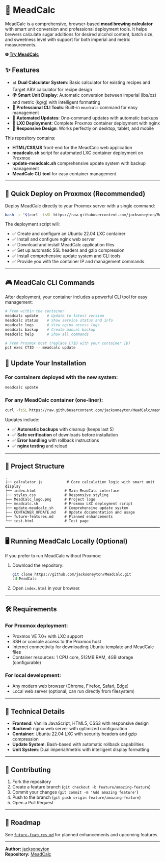 # 🍯 MeadCalc

MeadCalc is a comprehensive, browser-based **mead brewing calculator** with smart unit conversion and professional deployment tools. It helps brewers calculate sugar additions for desired alcohol content, batch size, and sweetness level with support for both imperial and metric measurements.

**🌐 [Try MeadCalc](http://meadcalc.ddns.net)**

## ✨ Features

- 📊 **Dual Calculator System**: Basic calculator for existing recipes and Target ABV calculator for recipe design
- 🌍 **Smart Unit Display**: Automatic conversion between imperial (lbs/oz) and metric (kg/g) with intelligent formatting
- 🔧 **Professional CLI Tools**: Built-in `meadcalc` command for easy management
- 🔄 **Automated Updates**: One-command updates with automatic backups
- 🐳 **LXC Deployment**: Complete Proxmox container deployment with nginx
- 🎯 **Responsive Design**: Works perfectly on desktop, tablet, and mobile

This repository contains:
- **HTML/CSS/JS** front-end for the MeadCalc web application
- **meadcalc.sh** script for automated LXC container deployment on Proxmox
- **update-meadcalc.sh** comprehensive update system with backup management
- **MeadCalc CLI tool** for easy container management

---

## 🚀 Quick Deploy on Proxmox (Recommended)

Deploy MeadCalc directly to your Proxmox server with a single command:

```bash
bash -c "$(curl -fsSL https://raw.githubusercontent.com/jacksoneyton/MeadCalc/master/meadcalc.sh)"
```

The deployment script will:
- ✅ Create and configure an Ubuntu 22.04 LXC container
- ✅ Install and configure nginx web server
- ✅ Download and install MeadCalc application files
- ✅ Set up automatic SSL headers and gzip compression
- ✅ Install comprehensive update system and CLI tools
- ✅ Provide you with the container IP and management commands

---

## 🎮 MeadCalc CLI Commands

After deployment, your container includes a powerful CLI tool for easy management:

```bash
# From within the container
meadcalc update    # Update to latest version
meadcalc status    # Show service status and info
meadcalc logs      # View nginx access logs
meadcalc backup    # Create manual backup
meadcalc help      # Show all commands

# From Proxmox host (replace CTID with your container ID)
pct exec CTID -- meadcalc update
```

## 🔄 Update Your Installation

### For containers deployed with the new system:
```bash
meadcalc update
```

### For any MeadCalc container (one-liner):
```bash
curl -fsSL https://raw.githubusercontent.com/jacksoneyton/MeadCalc/master/update-meadcalc.sh | sudo bash
```

Updates include:
- ✅ **Automatic backups** with cleanup (keeps last 5)
- ✅ **Safe verification** of downloads before installation  
- ✅ **Error handling** with rollback instructions
- ✅ **nginx testing** and reload

---

## 📂 Project Structure

```
.
├── calculator.js           # Core calculation logic with smart unit display
├── index.html             # Main MeadCalc interface
├── styles.css             # Responsive styling
├── MeadCalc_logo.png      # Project logo
├── meadcalc.sh            # Proxmox LXC deployment script
├── update-meadcalc.sh     # Comprehensive update system
├── CONTAINER_UPDATE.md    # Update documentation and usage
├── future-features.md     # Planned enhancements
└── test.html              # Test page
```

---

## 🖥 Running MeadCalc Locally (Optional)

If you prefer to run MeadCalc without Proxmox:

1. Download the repository:
   ```bash
   git clone https://github.com/jacksoneyton/MeadCalc.git
   cd MeadCalc
   ```
2. Open `index.html` in your browser.

---

## 🛠 Requirements

### For Proxmox deployment:
- Proxmox VE 7.0+ with LXC support
- SSH or console access to the Proxmox host  
- Internet connectivity for downloading Ubuntu template and MeadCalc files
- Container resources: 1 CPU core, 512MB RAM, 4GB storage (configurable)

### For local development:
- Any modern web browser (Chrome, Firefox, Safari, Edge)
- Local web server (optional, can run directly from filesystem)

---

## 🔧 Technical Details

- **Frontend**: Vanilla JavaScript, HTML5, CSS3 with responsive design
- **Backend**: nginx web server with optimized configuration
- **Container**: Ubuntu 22.04 LXC with security headers and gzip compression
- **Update System**: Bash-based with automatic rollback capabilities
- **Unit System**: Dual imperial/metric with intelligent display formatting

---

## 🤝 Contributing

1. Fork the repository
2. Create a feature branch (`git checkout -b feature/amazing-feature`)
3. Commit your changes (`git commit -m 'Add amazing feature'`)
4. Push to the branch (`git push origin feature/amazing-feature`)
5. Open a Pull Request

---

## 📌 Roadmap

See [`future-features.md`](future-features.md) for planned enhancements and upcoming features.

---

**Author:** [jacksoneyton](https://github.com/jacksoneyton)  
**Repository:** [MeadCalc](https://github.com/jacksoneyton/MeadCalc)
